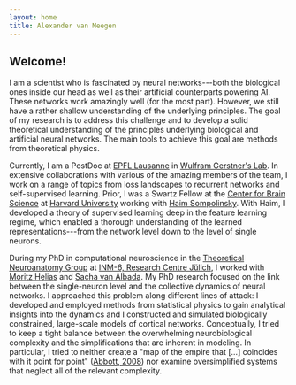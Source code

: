 ```yaml
---
layout: home
title: Alexander van Meegen
---
```


## Welcome!

I am a scientist who is fascinated by neural networks---both the biological ones inside our head as well as their artificial counterparts powering AI. These networks work amazingly well (for the most part). However, we still have a rather shallow understanding of the underlying principles. The goal of my research is to address this challenge and to develop a solid theoretical understanding of the principles underlying biological and artificial neural networks. The main tools to achieve this goal are methods from theoretical physics.

Currently, I am a PostDoc at [EPFL Lausanne](https://www.epfl.ch/en/) in [Wulfram Gerstner's Lab](https://www.epfl.ch/labs/lcn/). In extensive collaborations with various of the amazing members of the team, I work on a range of topics from loss landscapes to recurrent networks and self-supervised learning. Prior, I was a Swartz Fellow at the [Center for Brain Science](https://cbs.fas.harvard.edu/) at [Harvard University](https://www.harvard.edu/) working with [Haim Sompolinsky](https://cbs.fas.harvard.edu/community/people/haim-sompolinsky). With Haim, I developed a theory of supervised learning deep in the feature learning regime, which enabled a thorough understanding of the learned representations---from the network level down to the level of single neurons.

During my PhD in computational neuroscience in the [Theoretical Neuroanatomy Group](https://www.fz-juelich.de/inm/inm-6/EN/Forschung/TheoNeuroana/artikel.html?nn=724694) at [INM-6, Research Centre Jülich](https://www.fz-juelich.de/inm/inm-6/EN/Home/home_node_INM6.html), I worked with [Moritz Helias](https://www.fz-juelich.de/en/inm/inm-6/forschung/theory-of-multi-scale-neuronal-networks-b-fg-template) and [Sacha van Albada](https://www.fz-juelich.de/en/inm/inm-6/forschung/theoretical-neuroanatomy-b-fg-template). My PhD research focused on the link between the single-neuron level and the collective dynamics of neural networks. I approached this problem along different lines of attack: I developed and employed methods from statistical physics to gain analytical insights into the dynamics and I constructed and simulated biologically constrained, large-scale models of cortical networks.
Conceptually, I tried to keep a tight balance between the overwhelming neurobiological complexity and the simplifications that are inherent in modeling. In particular, I tried to neither create a "map of the empire that [...] coincides with it point for point" ([Abbott, 2008](https://www.sciencedirect.com/science/article/pii/S0896627308008921)) nor examine oversimplified systems that neglect all of the relevant complexity.
<!--From a broader perspective, I hope to contribute to a shift in Neuroscience from a strongly Galisonian (method driven) culture towards a more Kuhnian (theory driven) approach ([Dyson, 2012](https://science.sciencemag.org/content/338/6113/1426)).-->
